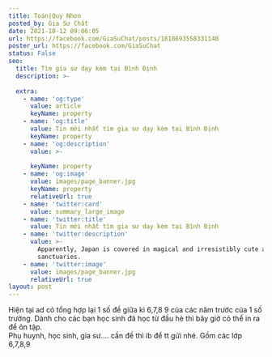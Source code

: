 ```yaml
---
title: Toán|Quy Nhơn
posted_by: Gia Sư Chất
date: 2021-10-12 09:06:05
url: https://facebook.com/GiaSuChat/posts/1818693558331148
poster_url: https://facebook.com/GiaSuChat
status: False
seo:
  title: Tìm gia sư dạy kèm tại Bình Định
  description: >-
    
  extra:
    - name: 'og:type'
      value: article
      keyName: property
    - name: 'og:title'
      value: Tin mới nhất tìm gia sư dạy kèm tại Bình Định
      keyName: property
    - name: 'og:description'
      value: >-
        
      keyName: property
    - name: 'og:image'
      value: images/page_banner.jpg
      keyName: property
      relativeUrl: true
    - name: 'twitter:card'
      value: summary_large_image
    - name: 'twitter:title'
      value: Tin mới nhất tìm gia sư dạy kèm tại Bình Định
    - name: 'twitter:description'
      value: >-
        Apparently, Japan is covered in magical and irresistibly cute animal
        sanctuaries.
    - name: 'twitter:image'
      value: images/page_banner.jpg
      relativeUrl: true
layout: post
---
```

Hiện tại ad có tổng hợp lại 1 số đề giữa kì 6,7,8 9 của các năm trước của 1 số trường. Dành cho các bạn học sinh đã học từ đầu hè thì bây giờ có thể in ra để ôn tập.<br>Phụ huynh, học sinh, gia sư.... cần đề thì ib để tt gửi nhé. Gồm các lớp 6,7,8,9
